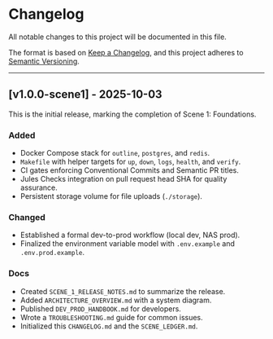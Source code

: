 # Changelog

All notable changes to this project will be documented in this file.

The format is based on [Keep a Changelog](https://keepachangelog.com/en/1.0.0/),
and this project adheres to [Semantic Versioning](https://semver.org/spec/v2.0.0.html).

---

## [v1.0.0-scene1] - 2025-10-03

This is the initial release, marking the completion of Scene 1: Foundations.

### Added

*   Docker Compose stack for `outline`, `postgres`, and `redis`.
*   `Makefile` with helper targets for `up`, `down`, `logs`, `health`, and `verify`.
*   CI gates enforcing Conventional Commits and Semantic PR titles.
*   Jules Checks integration on pull request head SHA for quality assurance.
*   Persistent storage volume for file uploads (`./storage`).

### Changed

*   Established a formal dev-to-prod workflow (local dev, NAS prod).
*   Finalized the environment variable model with `.env.example` and `.env.prod.example`.

### Docs

*   Created `SCENE_1_RELEASE_NOTES.md` to summarize the release.
*   Added `ARCHITECTURE_OVERVIEW.md` with a system diagram.
*   Published `DEV_PROD_HANDBOOK.md` for developers.
*   Wrote a `TROUBLESHOOTING.md` guide for common issues.
*   Initialized this `CHANGELOG.md` and the `SCENE_LEDGER.md`.